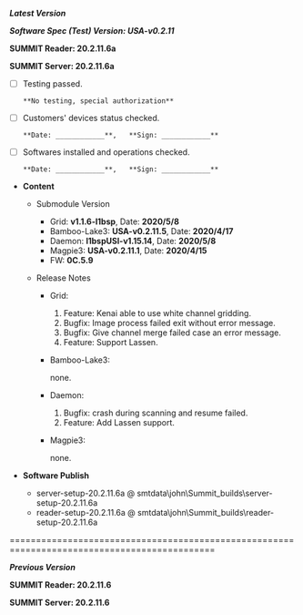 ***Latest Version***

***Software Spec (Test) Version: USA-v0.2.11***

**SUMMIT Reader: 20.2.11.6a**

**SUMMIT Server: 20.2.11.6a**

* [ ] Testing passed. 

      **No testing, special authorization**

* [ ] Customers' devices status checked. 

      **Date: ____________**,   **Sign: ____________**

* [ ] Softwares installed and operations checked. 

      **Date: ____________**,   **Sign: ____________**

*  **Content**
    *  Submodule Version
        *  Grid: **v1.1.6-l1bsp**,          Date: **2020/5/8**
        *  Bamboo-Lake3: **USA-v0.2.11.5**,  Date: **2020/4/17**
        *  Daemon: **l1bspUSI-v1.15.14**,        Date: **2020/5/8**
        *  Magpie3: **USA-v0.2.11.1**,       Date: **2020/4/15**
        *  FW: **0C.5.9**

    *  Release Notes
        *  Grid:
            1. Feature: Kenai able to use white channel gridding.
            2. Bugfix: Image process failed exit without error message.
            3. Bugfix: Give channel merge failed case an error message.
            4. Feature: Support Lassen.

        * Bamboo-Lake3:
            
            none.

        *  Daemon:
            1. Bugfix: crash during scanning and resume failed.
            2. Feature: Add Lassen support.
            
        *  Magpie3:
        
            none.
        
* **Software Publish** 
    * server-setup-20.2.11.6a @ smtdata\john\Summit_builds\server-setup-20.2.11.6a
    * reader-setup-20.2.11.6a @ smtdata\john\Summit_builds\reader-setup-20.2.11.6a

=============================================================================================

***Previous Version***

**SUMMIT Reader: 20.2.11.6**

**SUMMIT Server: 20.2.11.6**
